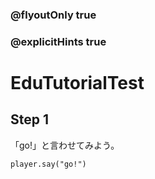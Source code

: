 ### @flyoutOnly true
### @explicitHints true

# EduTutorialTest

## Step 1

「go!」と言わせてみよう。

```blocks
player.say("go!")
```